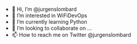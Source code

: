 - 👋 Hi, I’m @jurgenslombard
- 👀 I’m interested in WiFiDevOps
- 🌱 I’m currently learning Python
- 💞️ I’m looking to collaborate on ...
- 📫 How to reach me on Twitter @jurgenslombard

<!---
jurgenslombard/jurgenslombard is a ✨ special ✨ repository because its `README.md` (this file) appears on your GitHub profile.
You can click the Preview link to take a look at your changes.
--->
